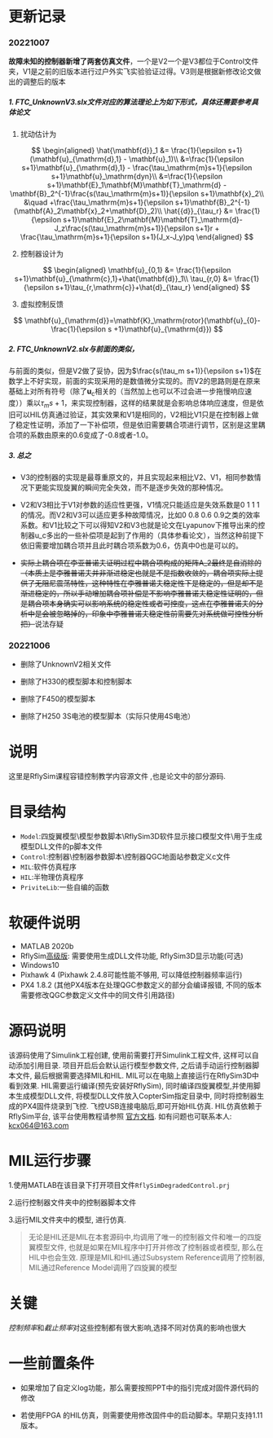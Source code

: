 # 更新记录

### 20221007

**故障未知的控制器新增了两套仿真文件**，一个是V2一个是V3都位于Control文件夹，V1是之前的旧版本进行过户外实飞实验验证过得。V3则是根据新修改论文做出的调整后的版本

##### 1. FTC_UnknownV3.slx文件对应的算法理论上为如下形式，具体还需要参考具体论文

1. 扰动估计为

$$
\begin{aligned}
            \hat{\mathbf{d}}_1 &= \frac{1}{\epsilon s+1}(\mathbf{u}_{\mathrm{d},1} - \mathbf{u}_1)\\
            &=\frac{1}{\epsilon s+1}\mathbf{u}_{\mathrm{d},1} - \frac{\tau_\mathrm{m}s+1}{\epsilon s+1}\mathbf{u}_\mathrm{dyn}\\
            &=\frac{1}{\epsilon s+1}\mathbf{E}_1\mathbf{M}\mathbf{T}_\mathrm{d} -\mathbf{B}_2^{-1}\frac{s(\tau_\mathrm{m}s+1)}{\epsilon s+1}\mathbf{x}_2\\
            &\quad +\frac{\tau_\mathrm{m}s+1}{\epsilon s+1}\mathbf{B}_2^{-1}(\mathbf{A}_2\mathbf{x}_2+\mathbf{D}_2)\\
            \hat{{d}}_{\tau_r} &= \frac{1}{\epsilon s+1}\mathbf{E}_2\mathbf{M}\mathbf{T}_\mathrm{d}- J_z\frac{s(\tau_\mathrm{m}s+1)}{\epsilon s+1}r + \frac{\tau_\mathrm{m}s+1}{\epsilon s+1}(J_x-J_y)pq
        \end{aligned}
$$

2. 控制器设计为

$$
\begin{aligned}
        \mathbf{u}_{0,1} &= \frac{1}{\epsilon s+1}\mathbf{u}_{\mathrm{c},1}+\hat{\mathbf{d}}_1\\
    \tau_{r,0} &= \frac{1}{\epsilon s+1}\tau_{r,\mathrm{c}}+\hat{d}_{\tau_r}
    \end{aligned}
$$

3. 虚拟控制反馈

$$
\mathbf{u}_{\mathrm{d}}=\mathbf{K}_\mathrm{rotor}(\mathbf{u}_{0}-\frac{1}{\epsilon s +1}\mathbf{u}_{\mathrm{d}})
$$

##### 2. FTC_UnknownV2.slx与前面的类似，

与前面的类似，但是V2做了妥协，因为$\frac{s(\tau_m s+1)}{\epsilon s+1}$在数学上不好实现，前面的实现采用的是数值微分实现的。而V2的思路则是在原来基础上对所有符号（除了$\mathbf{u}_\mathrm{c}$相关的（当然加上也可以不过会进一步拖慢响应速度））乘以$\tau_m s+1$，来实现控制器，这样的结果就是会影响总体响应速度，但是依旧可以HIL仿真通过验证，其实效果和V1是相同的，V2相比V1只是在控制器上做了稳定性证明，添加了一下补偿项，但是依旧需要耦合项进行调节，区别是这里耦合项的系数由原来的0.6变成了-0.8或者-1.0。

##### 3. 总之

- V3的控制器的实现是最尊重原文的，并且实现起来相比V2、V1，相同参数情况下更能实现旋翼的瞬间完全失效，而不是逐步失效的那种情况。

- V2和V3相比于V1对参数的适应性更强，V1情况只能适应是失效系数是0 1 1 1的情况。而V2和V3可以适应更多种故障情况，比如0 0.8 0.6 0.9之类的效率系数。和V1比较之下可以得知V2和V3也就是论文在Lyapunov下推导出来的控制器u_c多出的一些补偿项是起到了作用的（具体参看论文），当然这种前提下依旧需要增加耦合项并且此时耦合项系数为0.6，仿真中0也是可以的。

- ~~实际上耦合项在李亚普诺夫证明过程中耦合项构成的矩阵A_2最终是自消除的（本质上是李雅普诺夫并非渐进稳定也就是不是指数收敛的，耦合项实际上提供了无阻尼震荡特性，这种特性在李雅普诺夫稳定性下是稳定的，但是却不是渐进稳定的，所以手动增加耦合项补偿是不影响李雅普诺夫稳定性证明的，但是耦合项本身确实可以影响系统的稳定性或者可控度，这点在李雅普诺夫的分析中是会被忽略掉的，印象中李雅普诺夫稳定性前需要先对系统做可控性分析把）~~说法存疑



### 20221006

- 删除了UnknownV2相关文件

- 删除了H330的模型脚本和控制脚本

- 删除了F450的模型脚本

- 删除了H250 3S电池的模型脚本（实际只使用4S电池）

# 说明

这里是RflySim课程容错控制教学内容源文件 ,也是论文中的部分源码.

# 目录结构

- `Model`:四旋翼模型\模型参数脚本\RflySim3D软件显示接口模型文件\用于生成模型DLL文件的p脚本文件
- `Control`:控制器\控制器参数脚本\控制器QGC地面站参数定义c文件
- `MIL`:软件仿真程序
- `HIL`:半物理仿真程序
- `PriviteLib`:一些自编的函数

# 软硬件说明

- MATLAB 2020b
- RflySim[高级版](https://rflysim.com/en/index.html): 需要使用生成DLL文件功能, RflySim3D显示功能(可选)
- Windows10
- Pixhawk 4 (Pixhawk 2.4.8可能性能不够用, 可以降低控制器频率运行)
- PX4 1.8.2 (其他PX4版本在处理QGC参数定义的部分会编译报错, 不同的版本需要修改QGC参数定义文件中的同文件引用路径)

# 源码说明

该源码使用了Simulink工程创建, 使用前需要打开Simulink工程文件, 这样可以自动添加引用目录. 项目开启后会默认运行模型参数文件, 之后请手动运行控制器脚本文件, 最后根据需要选择MIL和HIL. MIL可以在电脑上直接运行在RflySim3D中看到效果. HIL需要运行编译(预先安装好RflySim), 同时编译四旋翼模型,并使用脚本生成模型DLL文件, 将模型DLL文件放入CopterSim指定目录中, 同时将控制器生成的PX4固件烧录到飞控. 飞控USB连接电脑后,即可开始HIL仿真. HIL仿真依赖于RflySim平台, 该平台使用教程请参照 [官方文档](https://rflysim.com/en/index.html). 如有问题也可联系本人: kcx064@163.com

# MIL运行步骤

1.使用MATLAB在该目录下打开项目文件`RflySimDegradedControl.prj`

2.运行控制器文件夹中的控制器脚本文件

3.运行MIL文件夹中的模型, 进行仿真.

> 无论是HIL还是MIL在本套源码中,均调用了唯一的控制器文件和唯一的四旋翼模型文件, 也就是如果在MIL程序中打开并修改了控制器或者模型, 那么在HIL中也会生效. 原理是MIL和HIL通过Subsystem Reference调用了控制器, MIL通过Reference Model调用了四旋翼的模型

# 关键

*控制频率*和*截止频率*对这些控制都有很大影响,选择不同对仿真的影响也很大

# 一些前置条件

- 如果增加了自定义log功能，那么需要按照PPT中的指引完成对固件源代码的修改

- 若使用FPGA 的HIL仿真，则需要使用修改固件中的启动脚本。早期只支持1.11版本。